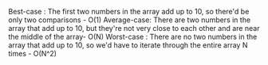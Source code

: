 Best-case   : The first two numbers in the array add up to 10, so there'd be only two comparisons - O(1)
Average-case: There are two numbers in the array that add up to 10, but they're not very close to each other and are near the middle of the array- O(N)
Worst-case  : There are no two numbers in the array that add up to 10, so we'd have to iterate through the entire array N times - O(N^2)
